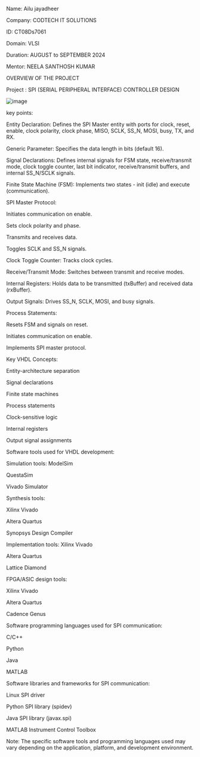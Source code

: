 Name: Ailu jayadheer

Company: CODTECH IT SOLUTIONS

ID: CT08Ds7061

Domain: VLSI

Duration: AUGUST to SEPTEMBER 2024

Mentor: NEELA SANTHOSH KUMAR

OVERVIEW OF THE PROJECT

Project : SPI (SERIAL PERIPHERAL INTERFACE) CONTROLLER DESIGN

![image](https://github.com/user-attachments/assets/614de57e-da53-45df-9405-7386eda39b32)


key points:

Entity Declaration: Defines the SPI Master entity with ports for clock, reset, enable, clock polarity, clock phase, MISO, SCLK, SS_N, MOSI, busy, TX, and RX.

Generic Parameter: Specifies the data length in bits (default 16).

Signal Declarations: Defines internal signals for FSM state, receive/transmit mode, clock toggle counter, last bit indicator, receive/transmit buffers, and internal SS_N/SCLK signals.

Finite State Machine (FSM): Implements two states - init (idle) and execute (communication).

SPI Master Protocol:

Initiates communication on enable.

Sets clock polarity and phase.

Transmits and receives data.

Toggles SCLK and SS_N signals.

Clock Toggle Counter: Tracks clock cycles.

Receive/Transmit Mode: Switches between transmit and receive modes.

Internal Registers: Holds data to be transmitted (txBuffer) and received data (rxBuffer).

Output Signals: Drives SS_N, SCLK, MOSI, and busy signals.

Process Statements:

Resets FSM and signals on reset.

Initiates communication on enable.

Implements SPI master protocol.

Key VHDL Concepts:

Entity-architecture separation

Signal declarations

Finite state machines

Process statements

Clock-sensitive logic

Internal registers

Output signal assignments

Software tools used for VHDL development:

Simulation tools:
ModelSim

QuestaSim

Vivado Simulator

Synthesis tools:

Xilinx Vivado

Altera Quartus

Synopsys Design Compiler

Implementation tools:
Xilinx Vivado

Altera Quartus

Lattice Diamond

FPGA/ASIC design tools:

Xilinx Vivado

Altera Quartus

Cadence Genus

Software programming languages used for SPI communication:

C/C++

Python

Java

MATLAB

Software libraries and frameworks for SPI communication:

Linux SPI driver

Python SPI library (spidev)

Java SPI library (javax.spi)

MATLAB Instrument Control Toolbox

Note: The specific software tools and programming languages used may vary depending on the application, platform, and development environment.

